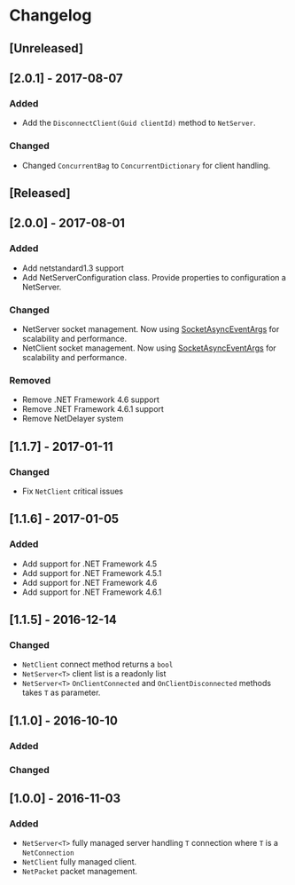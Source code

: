 # Changelog

## [Unreleased]

## [2.0.1] - 2017-08-07

### Added

- Add the `DisconnectClient(Guid clientId)` method to `NetServer`.

### Changed

- Changed `ConcurrentBag` to `ConcurrentDictionary` for client handling.

## [Released]

## [2.0.0] - 2017-08-01

### Added

- Add netstandard1.3 support
- Add NetServerConfiguration class. Provide properties to configuration a NetServer.

### Changed

- NetServer socket management. Now using [SocketAsyncEventArgs](https://msdn.microsoft.com/en-us/library/system.net.sockets.socketasynceventargs(v=vs.110).aspx) for scalability and performance.
- NetClient socket management. Now using [SocketAsyncEventArgs](https://msdn.microsoft.com/en-us/library/system.net.sockets.socketasynceventargs(v=vs.110).aspx) for scalability and performance.

### Removed

- Remove .NET Framework 4.6 support
- Remove .NET Framework 4.6.1 support
- Remove NetDelayer system

## [1.1.7] - 2017-01-11

### Changed

- Fix `NetClient` critical issues

## [1.1.6] - 2017-01-05

### Added

- Add support for .NET Framework 4.5
- Add support for .NET Framework 4.5.1
- Add support for .NET Framework 4.6
- Add support for .NET Framework 4.6.1

## [1.1.5] - 2016-12-14

### Changed

- `NetClient` connect method returns a `bool`
- `NetServer<T>` client list is a readonly list
- `NetServer<T>` `OnClientConnected` and `OnClientDisconnected` methods takes `T` as parameter.

## [1.1.0] - 2016-10-10

### Added


### Changed


## [1.0.0] - 2016-11-03

### Added

- `NetServer<T>` fully managed server handling `T` connection where `T` is a `NetConnection`
- `NetClient` fully managed client.
- `NetPacket` packet management.
